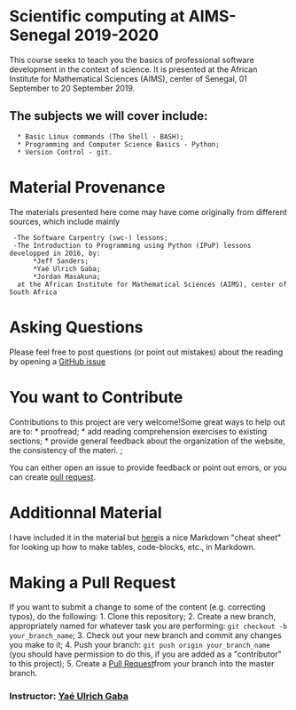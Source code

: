 # Scientific computing at AIMS- Senegal 2019-2020
This course seeks to teach you the basics of professional software development in the context of science. 
It is presented at the African Institute for Mathematical Sciences (AIMS), center of Senegal, 01 September to 20 September 2019.


 ## The subjects we will cover include:

      * Basic Linux commands (The Shell - BASH);
      * Programming and Computer Science Basics - Python;
      * Version Control - git.
    
 # Material Provenance
 The materials presented here come may have come originally from different sources, which include mainly
 
     -The Software Carpentry (swc-) lessons;
     -The Introduction to Programming using Python (IPuP) lessons developped in 2016, by:
          *Jeff Sanders; 
          *Yaé Ulrich Gaba; 
          *Jordan Masakuna;
      at the African Institute for Mathematical Sciences (AIMS), center of South Africa
 
 
 # Asking Questions
 Please feel free to post questions (or point out mistakes) about the reading by opening a [GitHub issue](https://github.com/gabayae/scientific-computing/issues)
 
 # You want to Contribute
 Contributions to this project are very welcome!Some great ways to help out are to:
       * proofread;
       * add reading comprehension exercises to existing sections;
       * provide general feedback about the organization of the website, the consistency of the materi. ;
       
You can either open an issue to provide feedback or point out errors, or you can create [pull request](https://help.github.com/en/articles/creating-a-pull-request).    
 
 
 # Additionnal Material
 I have included it in the material but [here](https://github.com/adam-p/markdown-here/wiki/Markdown-Cheatsheet)is a nice    Markdown "cheat sheet" for looking up how to make tables, code-blocks, etc., in Markdown.
 
 # Making a Pull Request
 If you want to submit a change to some of the content (e.g. correcting typos), do the following:
      1. Clone this repository;
      2. Create a new branch, appropriately named for whatever task you are performing: ``git checkout -b your_branch_name``;
      3. Check out your new branch and commit any changes you make to it;
      4. Push your branch: ``git push origin your_branch_name`` (you should have permission to do this, if you are added as a "contributor" to this project);
      5. Create a [Pull Request](https://help.github.com/en/articles/creating-a-pull-request)from your branch into the master branch.
 
 
### Instructor: [Yaé Ulrich Gaba](https://github.com/gabayae)
